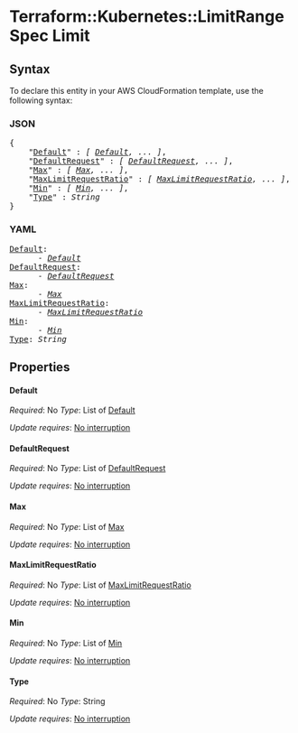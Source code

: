 # Terraform::Kubernetes::LimitRange Spec Limit

## Syntax

To declare this entity in your AWS CloudFormation template, use the following syntax:

### JSON

<pre>
{
    "<a href="#default" title="Default">Default</a>" : <i>[ <a href="spec-limit-default.md">Default</a>, ... ]</i>,
    "<a href="#defaultrequest" title="DefaultRequest">DefaultRequest</a>" : <i>[ <a href="spec-limit-defaultrequest.md">DefaultRequest</a>, ... ]</i>,
    "<a href="#max" title="Max">Max</a>" : <i>[ <a href="spec-limit-max.md">Max</a>, ... ]</i>,
    "<a href="#maxlimitrequestratio" title="MaxLimitRequestRatio">MaxLimitRequestRatio</a>" : <i>[ <a href="spec-limit-maxlimitrequestratio.md">MaxLimitRequestRatio</a>, ... ]</i>,
    "<a href="#min" title="Min">Min</a>" : <i>[ <a href="spec-limit-min.md">Min</a>, ... ]</i>,
    "<a href="#type" title="Type">Type</a>" : <i>String</i>
}
</pre>

### YAML

<pre>
<a href="#default" title="Default">Default</a>: <i>
      - <a href="spec-limit-default.md">Default</a></i>
<a href="#defaultrequest" title="DefaultRequest">DefaultRequest</a>: <i>
      - <a href="spec-limit-defaultrequest.md">DefaultRequest</a></i>
<a href="#max" title="Max">Max</a>: <i>
      - <a href="spec-limit-max.md">Max</a></i>
<a href="#maxlimitrequestratio" title="MaxLimitRequestRatio">MaxLimitRequestRatio</a>: <i>
      - <a href="spec-limit-maxlimitrequestratio.md">MaxLimitRequestRatio</a></i>
<a href="#min" title="Min">Min</a>: <i>
      - <a href="spec-limit-min.md">Min</a></i>
<a href="#type" title="Type">Type</a>: <i>String</i>
</pre>

## Properties

#### Default

_Required_: No
_Type_: List of <a href="spec-limit-default.md">Default</a>

_Update requires_: [No interruption](https://docs.aws.amazon.com/AWSCloudFormation/latest/UserGuide/using-cfn-updating-stacks-update-behaviors.html#update-no-interrupt)

#### DefaultRequest

_Required_: No
_Type_: List of <a href="spec-limit-defaultrequest.md">DefaultRequest</a>

_Update requires_: [No interruption](https://docs.aws.amazon.com/AWSCloudFormation/latest/UserGuide/using-cfn-updating-stacks-update-behaviors.html#update-no-interrupt)

#### Max

_Required_: No
_Type_: List of <a href="spec-limit-max.md">Max</a>

_Update requires_: [No interruption](https://docs.aws.amazon.com/AWSCloudFormation/latest/UserGuide/using-cfn-updating-stacks-update-behaviors.html#update-no-interrupt)

#### MaxLimitRequestRatio

_Required_: No
_Type_: List of <a href="spec-limit-maxlimitrequestratio.md">MaxLimitRequestRatio</a>

_Update requires_: [No interruption](https://docs.aws.amazon.com/AWSCloudFormation/latest/UserGuide/using-cfn-updating-stacks-update-behaviors.html#update-no-interrupt)

#### Min

_Required_: No
_Type_: List of <a href="spec-limit-min.md">Min</a>

_Update requires_: [No interruption](https://docs.aws.amazon.com/AWSCloudFormation/latest/UserGuide/using-cfn-updating-stacks-update-behaviors.html#update-no-interrupt)

#### Type

_Required_: No
_Type_: String

_Update requires_: [No interruption](https://docs.aws.amazon.com/AWSCloudFormation/latest/UserGuide/using-cfn-updating-stacks-update-behaviors.html#update-no-interrupt)

